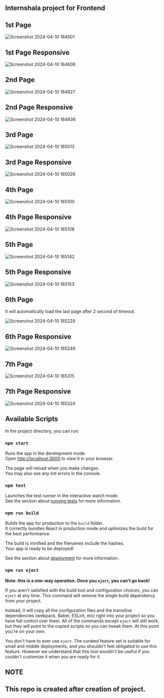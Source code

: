## Internshala project for Frontend 

## 1st Page
![Screenshot 2024-04-10 164501](https://github.com/Nasir-buddy/internshala_project/assets/83268060/9d967653-baf6-406e-8040-89daa941a2c4)

 ## 1st Page Responsive 
![Screenshot 2024-04-10 164606](https://github.com/Nasir-buddy/internshala_project/assets/83268060/e6b2690e-a4b1-4bab-a396-ee258993d9ee)

## 2nd Page 
![Screenshot 2024-04-10 164927](https://github.com/Nasir-buddy/internshala_project/assets/83268060/994e6081-ab9f-426b-964f-961b366be3c2)

## 2nd Page Responsive
![Screenshot 2024-04-10 164936](https://github.com/Nasir-buddy/internshala_project/assets/83268060/ff1954b1-93e2-4e2e-b567-feac107bbb12)

## 3rd Page
![Screenshot 2024-04-10 165013](https://github.com/Nasir-buddy/internshala_project/assets/83268060/3c836240-95e7-4d1b-804f-486f9f852a22)

## 3rd Page Responsive
![Screenshot 2024-04-10 165026](https://github.com/Nasir-buddy/internshala_project/assets/83268060/94e5a6c6-4542-44b1-aaaf-44205e822001)

## 4th Page 
![Screenshot 2024-04-10 165100](https://github.com/Nasir-buddy/internshala_project/assets/83268060/3a42e2f4-f27c-4932-bf78-c40aa50d0bb9)

## 4th Page Responsive
![Screenshot 2024-04-10 165108](https://github.com/Nasir-buddy/internshala_project/assets/83268060/8a96497b-043a-4653-a320-0496ca85c580)

## 5th Page 
![Screenshot 2024-04-10 165142](https://github.com/Nasir-buddy/internshala_project/assets/83268060/1eaccc32-29f9-4d2a-be3b-f282e12532e6)

## 5th Page Responsive 
![Screenshot 2024-04-10 165153](https://github.com/Nasir-buddy/internshala_project/assets/83268060/41e19f96-5cdd-4425-90f5-06481adc17ba)

## 6th Page 
It will automatically load the last page after 2 second of timeout.

![Screenshot 2024-04-10 165229](https://github.com/Nasir-buddy/internshala_project/assets/83268060/06f50b4d-f3f7-47ab-a1c9-9e91cf885c94)

## 6th Page Responsive 
![Screenshot 2024-04-10 165249](https://github.com/Nasir-buddy/internshala_project/assets/83268060/5fefd3c4-2a65-4596-b36e-0ffcce255b5b)

## 7th Page
![Screenshot 2024-04-10 165315](https://github.com/Nasir-buddy/internshala_project/assets/83268060/16857f62-7128-4de1-859c-80acda40b1dc)


## 7th Page Responsive
![Screenshot 2024-04-10 165324](https://github.com/Nasir-buddy/internshala_project/assets/83268060/d5d3de39-3fd6-490b-99f9-3acb2ff961af)


## Available Scripts


In the project directory, you can run:

### `npm start`

Runs the app in the development mode.\
Open [http://localhost:3000](http://localhost:3000) to view it in your browser.

The page will reload when you make changes.\
You may also see any lint errors in the console.

### `npm test`

Launches the test runner in the interactive watch mode.\
See the section about [running tests](https://facebook.github.io/create-react-app/docs/running-tests) for more information.

### `npm run build`

Builds the app for production to the `build` folder.\
It correctly bundles React in production mode and optimizes the build for the best performance.

The build is minified and the filenames include the hashes.\
Your app is ready to be deployed!

See the section about [deployment](https://facebook.github.io/create-react-app/docs/deployment) for more information.

### `npm run eject`

**Note: this is a one-way operation. Once you `eject`, you can't go back!**

If you aren't satisfied with the build tool and configuration choices, you can `eject` at any time. This command will remove the single build dependency from your project.

Instead, it will copy all the configuration files and the transitive dependencies (webpack, Babel, ESLint, etc) right into your project so you have full control over them. All of the commands except `eject` will still work, but they will point to the copied scripts so you can tweak them. At this point you're on your own.

You don't have to ever use `eject`. The curated feature set is suitable for small and middle deployments, and you shouldn't feel obligated to use this feature. However we understand that this tool wouldn't be useful if you couldn't customize it when you are ready for it.


## NOTE
## This repo is created after creation of project. 
